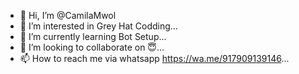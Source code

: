 - 👋 Hi, I’m @CamilaMwol
- 👀 I’m interested in Grey Hat Codding...
- 🌱 I’m currently learning Bot Setup...
- 💞️ I’m looking to collaborate on 😇...
- 📫 How to reach me via whatsapp https://wa.me/917909139146...

<!---
CamilaMwol/CamilaMwol is a ✨ special ✨ repository because its `README.md` (this file) appears on your GitHub profile.
You can click the Preview link to take a look at your changes.
--->
